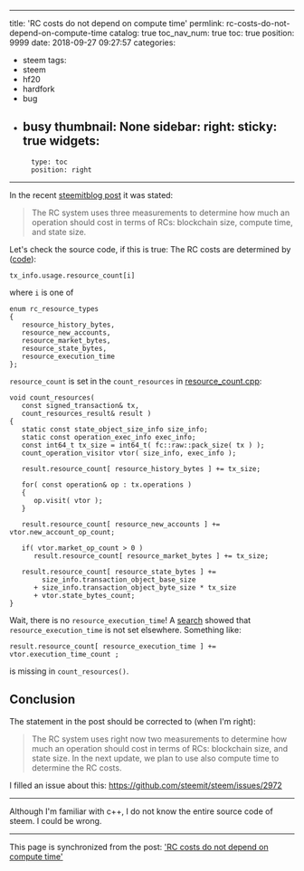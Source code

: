 
---
title: 'RC costs do not depend on compute time'
permlink: rc-costs-do-not-depend-on-compute-time
catalog: true
toc_nav_num: true
toc: true
position: 9999
date: 2018-09-27 09:27:57
categories:
- steem
tags:
- steem
- hf20
- hardfork
- bug
- busy
thumbnail: None
sidebar:
    right:
        sticky: true
widgets:
    -
        type: toc
        position: right
---


In the recent [steemitblog post](https://steemit.com/steem/@steemitblog/hf20-update-hardfork-successful) it was stated:
> The RC system uses three measurements to determine how much an operation should cost in terms of RCs: blockchain size, compute time, and state size. 

Let's check the source code, if this is true:
The RC costs are determined by ([code](https://github.com/steemit/steem/blob/master/libraries/plugins/rc/rc_plugin.cpp#L292)):
```
tx_info.usage.resource_count[i]
```
where `i` is one of

```
enum rc_resource_types
{
   resource_history_bytes,
   resource_new_accounts,
   resource_market_bytes,
   resource_state_bytes,
   resource_execution_time
};
```

`resource_count` is set in the `count_resources` in [resource_count.cpp](https://github.com/steemit/steem/blob/master/libraries/plugins/rc/resource_count.cpp#L503):

```
void count_resources(
   const signed_transaction& tx,
   count_resources_result& result )
{
   static const state_object_size_info size_info;
   static const operation_exec_info exec_info;
   const int64_t tx_size = int64_t( fc::raw::pack_size( tx ) );
   count_operation_visitor vtor( size_info, exec_info );

   result.resource_count[ resource_history_bytes ] += tx_size;

   for( const operation& op : tx.operations )
   {
      op.visit( vtor );
   }

   result.resource_count[ resource_new_accounts ] += vtor.new_account_op_count;

   if( vtor.market_op_count > 0 )
      result.resource_count[ resource_market_bytes ] += tx_size;

   result.resource_count[ resource_state_bytes ] +=
        size_info.transaction_object_base_size
      + size_info.transaction_object_byte_size * tx_size
      + vtor.state_bytes_count;
}
```

Wait, there is no `resource_execution_time`! A [search](https://github.com/steemit/steem/search?q=resource_execution_time&unscoped_q=resource_execution_time) showed that `resource_execution_time` is not set elsewhere. Something like:

```
result.resource_count[ resource_execution_time ] += vtor.execution_time_count ;
```
is missing in `count_resources()`.

## Conclusion
The statement in the post should be corrected to (when I'm right):

> The RC system uses right now two measurements to determine how much an operation should cost in terms of RCs: blockchain size, and state size. In the next update, we plan to use also compute time to determine the RC costs.

I filled an issue about this: https://github.com/steemit/steem/issues/2972

___
Although I'm familiar with c++, I do not know the entire source code of steem. I could be wrong.

- - -

This page is synchronized from the post: ['RC costs do not depend on compute time'](https://steemit.com/@holger80/rc-costs-do-not-depend-on-compute-time)
